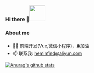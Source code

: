 ### Hi there 👋<img src="https://media.giphy.com/media/mGcNjsfWAjY5AEZNw6/giphy.gif" width="50">

### About me

-  👨‍💻  前端开发(Vue,微信小程序)，⛽️加油
-  📫 联系我: heminfind@aliyun.com

[![Anurag's github stats](https://github-readme-stats.vercel.app/api?username=hhemin)](https://github.com/hhemin/PlayTime)


<!--
**hhemin/hhemin** is a ✨ _special_ ✨ repository because its `README.md` (this file) appears on your GitHub profile.

Here are some ideas to get you started:

- 🔭 I’m currently working on ...
- 🌱 I’m currently learning ...
- 👯 I’m looking to collaborate on ...
- 🤔 I’m looking for help with ...
- 💬 Ask me about ...
- 📫 How to reach me: heminfind@aliyun.com
- 👨‍💻 
- 😄 Pronouns: ...
- ⚡ Fun fact: ...
-->
